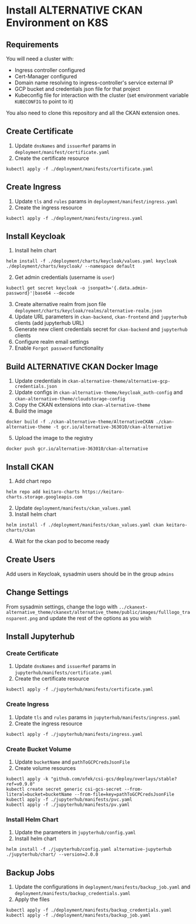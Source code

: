 # Install ALTERNATIVE CKAN Environment on K8S

## Requirements

You will need a cluster with:
- Ingress controller configured
- Cert-Manager configured
- Domain name resolving to ingress-controller's service external IP
- GCP bucket and credentials json file for that project
- Kubeconfig file for interaction with the cluster (set environment variable `KUBECONFIG` to point to it)

You also need to clone this repository and all the CKAN extension ones.

## Create Certificate

1. Update `dnsNames` and `issuerRef` params in `deployment/manifest/certificate.yaml`
2. Create the certificate resource
```
kubectl apply -f ./deployment/manifests/certificate.yaml
```

## Create Ingress

1. Update `tls` and `rules` params in `deployment/manifest/ingress.yaml`
2. Create the ingress resource
```
kubectl apply -f ./deployment/manifests/ingress.yaml
```

## Install Keycloak

1. Install helm chart
```
helm install -f ./deployment/charts/keycloak/values.yaml keycloak ./deployment/charts/keycloak/ --namespace default
```
2. Get admin credentials (username is `user`)
```
kubectl get secret keycloak -o jsonpath='{.data.admin-password}'|base64 --decode
```
3. Create alternative realm from json file `deployment/charts/keycloak/realms/alternative-realm.json`
4. Update URL parameters in `ckan-backend`, `ckan-frontend` and `jupyterhub` clients (add jupyterhub URL)
5. Generate new client credentials secret for `ckan-backend` and `jupyterhub` clients
6. Configure realm email settings
7. Enable `Forgot password` functionality

## Build ALTERNATIVE CKAN Docker Image

1. Update credentials in `ckan-alternative-theme/alternative-gcp-credentials.json`
2. Update configs in `ckan-alternative-theme/keycloak_auth-config` and `ckan-alternative-theme/cloudstorage-config`
3. Copy the CKAN extensions into `ckan-alternative-theme`
4. Build the image
```
docker build -f ./ckan-alternative-theme/AlternativeCKAN ./ckan-alternative-theme -t gcr.io/alternative-363010/ckan-alternative
```
5. Upload the image to the registry
```
docker push gcr.io/alternative-363010/ckan-alternative
```

## Install CKAN

1. Add chart repo
```
helm repo add keitaro-charts https://keitaro-charts.storage.googleapis.com
```
2. Update `deployment/manifests/ckan_values.yaml`
3. Install helm chart
```
helm install -f ./deployment/manifests/ckan_values.yaml ckan keitaro-charts/ckan
```
4. Wait for the ckan pod to become ready

## Create Users

Add users in Keycloak, sysadmin users should be in the group `admins`

## Change Settings

From sysadmin settings, change the logo with `../ckanext-alternative_theme/ckanext/alternative_theme/public/images/fulllogo_transparent.png` and update the rest of the options as you wish

## Install Jupyterhub

### Create Certificate

1. Update `dnsNames` and `issuerRef` params in `jupyterhub/manifests/certificate.yaml`
2. Create the certificate resource
```
kubectl apply -f ./jupyterhub/manifests/certificate.yaml
```

### Create Ingress

1. Update `tls` and `rules` params in `jupyterhub/manifests/ingress.yaml`
2. Create the ingress resource
```
kubectl apply -f ./jupyterhub/manifests/ingress.yaml
```

### Create Bucket Volume

1. Update `bucketName` and `pathToGCPCredsJsonFile`
2. Create volume resources
```
kubectl apply -k "github.com/ofek/csi-gcs/deploy/overlays/stable?ref=v0.9.0"
kubectl create secret generic csi-gcs-secret --from-literal=bucket=bucketName --from-file=key=pathToGCPCredsJsonFile
kubectl apply -f ./jupyterhub/manifests/pvc.yaml
kubectl apply -f ./jupyterhub/manifests/pv.yaml
```

### Install Helm Chart

1. Update the parameters in `jupyterhub/config.yaml`
2. Install helm chart
```
helm install -f ./jupyterhub/config.yaml alternative-jupyterhub ./jupyterhub/chart/ --version=2.0.0
```

## Backup Jobs

1. Update the configurations in `deployment/manifests/backup_job.yaml` and `deployment/manifests/backup_credentials.yaml`
2. Apply the files
```
kubectl apply -f ./deployment/manifests/backup_credentials.yaml
kubectl apply -f ./deployment/manifests/backup_job.yaml
```